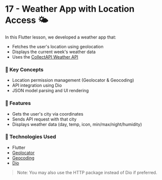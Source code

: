 # 17 - Weather App with Location Access 🌤️

In this Flutter lesson, we developed a weather app that:

- Fetches the user's location using geolocation
- Displays the current week's weather data
- Uses the [CollectAPI Weather API](https://collectapi.com/tr/api/weather/hava-durumu-api)

### 🔧 Key Concepts

- Location permission management (Geolocator & Geocoding)
- API integration using Dio
- JSON model parsing and UI rendering

### 📍 Features

- Gets the user's city via coordinates
- Sends API request with that city
- Displays weather data (day, temp, icon, min/max/night/humidity)

### 📂 Technologies Used

- Flutter
- [Geolocator](https://pub.dev/packages/geolocator)
- [Geocoding](https://pub.dev/packages/geocoding)
- [Dio](https://pub.dev/packages/dio)

> Note: You may also use the HTTP package instead of Dio if preferred.
